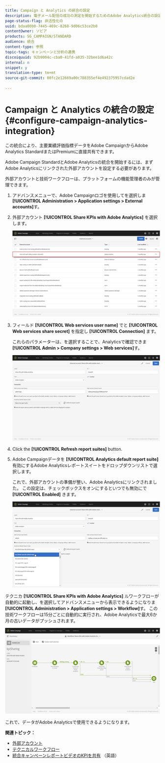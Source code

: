 ```yaml
---
title: Campaign と Analytics の統合の設定
description: 電子メール配信の成功の測定を開始するためのAdobe Analytics統合の設定方法について説明します。
page-status-flag: 非活性化の
uuid: bdaa00b0-7445-469c-8268-9d06c53ce2b0
contentOwner: ソビア
products: SG_CAMPAIGN/STANDARD
audience: 統合
content-type: 参照
topic-tags: キャンペーンと分析の連携
discoiquuid: 92b9004c-cba0-41fd-a035-32bee1d6a42c
internal: n
snippet: y
translation-type: tm+mt
source-git-commit: 00fc2e12669a00c788355ef4e492375957cdad2e

---
```



# Campaign と Analytics の統合の設定{#configure-campaign-analytics-integration}

この統合により、主要業績評価指標データをAdobe CampaignからAdobe Analytics StandardまたはPremiumに直接共有できます。

Adobe Campaign StandardとAdobe Analyticsの統合を開始するには、まずAdobe Analyticsにリンクされた外部アカウントを設定する必要があります。

外部アカウントと技術ワークフローは、プラットフォームの機能管理者のみが管理できます。

1. アドバンスメニューで、Adobe Campaignロゴを使用してを選択しま **[!UICONTROL Administration > Application settings > External accounts]**&#x200B;す。
1. 外部アカウント **[!UICONTROL Share KPIs with Adobe Analytics]** を選択します。

   ![](assets/analytics_2.png)

1. フィールド **[!UICONTROL Web services user name]** でと **[!UICONTROL Web services share secret]** を指定し **[!UICONTROL Connection]** ます。

   これらのパラメーターは、を選択することで、Analyticsで確認できま **[!UICONTROL Admin > Company settings > Web services]**&#x200B;す。

   ![](assets/analytics_1.png)

1. Click the **[!UICONTROL Refresh report suites]** button.
1. Adobe Campaignデータを **[!UICONTROL Analytics default report suite]** 有効にするAdobe Analyticsレポートスイートをドロップダウンリストで選択します。

   これで、外部アカウントの準備が整い、Adobe Analyticsにリンクされました。 この設定は、チェックボックスをオンにするといつでも無効にで **[!UICONTROL Enabled]** きます。

   ![](assets/analytics.png)

テクニカ **[!UICONTROL Share KPIs with Adobe Analytics]** ルワークフローが自動的に起動し、を選択してアドバンスメニューから表示できるようになりま **[!UICONTROL Administration > Application settings > Workflow]**&#x200B;す。 この技術ワークフローは15分ごとに自動的に実行され、Adobe Analyticsで最大6か月の古いデータがプッシュされます。

![](assets/analytics_3.png)

これで、データがAdobe Analyticsで使用できるようになります。

**関連トピック：**

* [外部アカウント](../../administration/using/external-accounts.md)
* [テクニカルワークフロー](../../administration/using/technical-workflows.md)
* [統合キャンペーンレポートビデオのKPIを共有](https://helpx.adobe.com/marketing-cloud/how-to/email-marketing.html) （英語）

